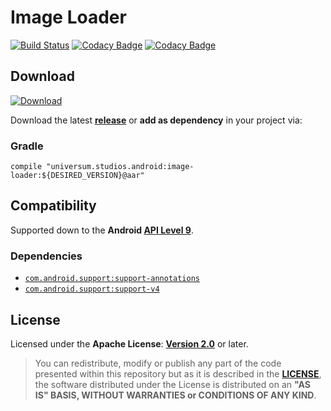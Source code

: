 Image Loader
===============

[![Build Status](https://travis-ci.org/universum-studios/android_image_loader.svg?branch=master)](https://travis-ci.org/universum-studios/android_image_loader)
[![Codacy Badge](https://api.codacy.com/project/badge/Grade/f5d740b5071a4320be8f22b651509086)](https://www.codacy.com/app/universum-studios/android_image_loader?utm_source=github.com&amp;utm_medium=referral&amp;utm_content=universum-studios/android_image_loader&amp;utm_campaign=Badge_Grade)
[![Codacy Badge](https://api.codacy.com/project/badge/Coverage/f5d740b5071a4320be8f22b651509086)](https://www.codacy.com/app/universum-studios/android_image_loader?utm_source=github.com&utm_medium=referral&utm_content=universum-studios/android_image_loader&utm_campaign=Badge_Coverage)

## Download ##
[![Download](https://api.bintray.com/packages/universum-studios/android/universum.studios.android%3Aimage-loader/images/download.svg)](https://bintray.com/universum-studios/android/universum.studios.android%3Aimage-loader/_latestVersion)

Download the latest **[release](https://github.com/universum-studios/android_image_loader/releases "Latest Releases page")** or **add as dependency** in your project via:

### Gradle ###

    compile "universum.studios.android:image-loader:${DESIRED_VERSION}@aar"

## Compatibility ##

Supported down to the **Android [API Level 9](http://developer.android.com/about/versions/android-2.3.html "See API highlights")**.

### Dependencies ###

- [`com.android.support:support-annotations`](https://developer.android.com/topic/libraries/support-library/packages.html#annotations)
- [`com.android.support:support-v4`](https://developer.android.com/topic/libraries/support-library/packages.html#v4)

## License ##

Licensed under the **Apache License**: **[Version 2.0](http://www.apache.org/licenses/LICENSE-2.0)** or later.

> You can redistribute, modify or publish any part of the code presented within this repository but as it is described in the [**LICENSE**](https://github.com/universum-studios/android_image_loader/blob/master/LICENSE.md), the software distributed under the License is distributed on an **"AS IS" BASIS, WITHOUT WARRANTIES or CONDITIONS OF ANY KIND**.
